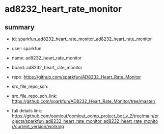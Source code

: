 # ad8232_heart_rate_monitor
 
## summary 
* id: sparkfun_ad8232_heart_rate_monitor_ad8232_heart_rate_monitor
* user: sparkfun
* name: ad8232_heart_rate_monitor
* board: ad8232_heart_rate_monitor
* repo: https://github.com/sparkfun/AD8232_Heart_Rate_Monitor



* src_file_repo_sch: 
* src_file_repo_sch_link: https://github.com/sparkfun/AD8232_Heart_Rate_Monitor/tree/master/
* full details link: https://github.com/oomlout/oomlout_oomp_project_bot_v_2/tree/main/projects/sparkfun_ad8232_heart_rate_monitor_ad8232_heart_rate_monitor/current_version/working  







